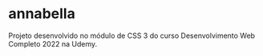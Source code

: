 # annabella
Projeto desenvolvido no módulo de CSS 3 do curso Desenvolvimento Web Completo 2022 na Udemy.
